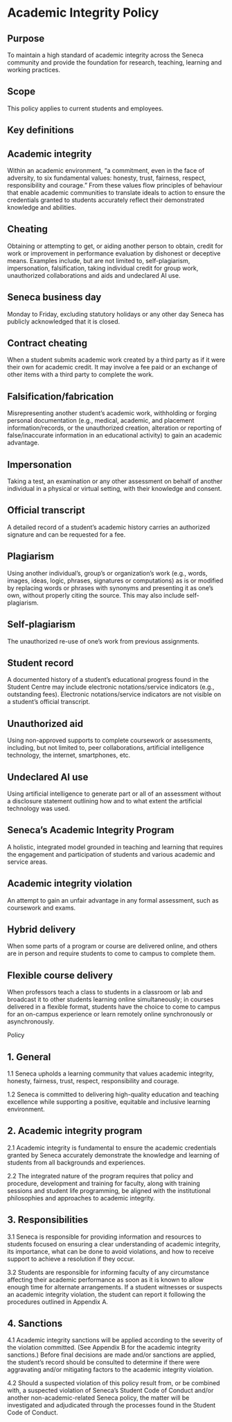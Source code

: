 # Academic Integrity Policy
## Purpose
To maintain a high standard of academic integrity across the Seneca community and provide the foundation for research, teaching, learning and working practices. 

## Scope

This policy applies to current students and employees.

## Key definitions

## Academic integrity
Within an academic environment, “a commitment, even in the face of adversity, to six fundamental values: honesty, trust, fairness, respect, responsibility and courage.” From these values flow principles of behaviour that enable academic communities to translate ideals to action to ensure the credentials granted to students accurately reflect their demonstrated knowledge and abilities. 

## Cheating

Obtaining or attempting to get, or aiding another person to obtain, credit for work or improvement in performance evaluation by dishonest or deceptive means. Examples include, but are not limited to, self-plagiarism, impersonation, falsification, taking individual credit for group work, unauthorized collaborations and aids and undeclared AI use.  

## Seneca business day
Monday to Friday, excluding statutory holidays or any other day Seneca has publicly acknowledged that it is closed.

## Contract cheating

When a student submits academic work created by a third party as if it were their own for academic credit. It may involve a fee paid or an exchange of other items with a third party to complete the work.

## Falsification/fabrication

Misrepresenting another student’s academic work, withholding or forging personal documentation (e.g., medical, academic, and placement information/records, or the unauthorized creation, alteration or reporting of false/inaccurate information in an educational activity) to gain an academic advantage.

## Impersonation

Taking a test, an examination or any other assessment on behalf of another individual in a physical or virtual setting, with their knowledge and consent. 

## Official transcript

A detailed record of a student’s academic history carries an authorized signature and can be requested for a fee.

## Plagiarism
Using another individual’s, group’s or organization’s work (e.g., words, images, ideas, logic, phrases, signatures or computations) as is or modified by replacing words or phrases with synonyms and presenting it as one’s own, without properly citing the source. This may also include self-plagiarism. 

## Self-plagiarism
The unauthorized re-use of one’s work from previous assignments.

## Student record
A documented history of a student’s educational progress found in the Student Centre may include electronic notations/service indicators (e.g., outstanding fees). Electronic notations/service indicators are not visible on a student’s official transcript. 

## Unauthorized aid
Using non-approved supports to complete coursework or assessments, including, but not limited to, peer collaborations, artificial intelligence technology, the internet, smartphones, etc.

## Undeclared AI use
Using artificial intelligence to generate part or all of an assessment without a disclosure statement outlining how and to what extent the artificial technology was used.

## Seneca’s Academic Integrity Program
A holistic, integrated model grounded in teaching and learning that requires the engagement and participation of students and various academic and service areas.

## Academic integrity violation 
An attempt to gain an unfair advantage in any formal assessment, such as coursework and exams.

## Hybrid delivery 
When some parts of a program or course are delivered online, and others are in person and require students to come to campus to complete them.

## Flexible course delivery
When professors teach a class to students in a classroom or lab and broadcast it to other students learning online simultaneously; in courses delivered in a flexible format, students have the choice to come to campus for an on-campus experience or learn remotely online synchronously or asynchronously. 

Policy
## 1. General
1.1 Seneca upholds a learning community that values academic integrity, honesty, fairness, trust, respect, responsibility and courage.

1.2 Seneca is committed to delivering high-quality education and teaching excellence while supporting a positive, equitable and inclusive learning environment.  
## 2. Academic integrity program
2.1 Academic integrity is fundamental to ensure the academic credentials granted by Seneca accurately demonstrate the knowledge and learning of students from all backgrounds and experiences.

2.2 The integrated nature of the program requires that policy and procedure, development and training for faculty, along with training sessions and student life programming, be aligned with the institutional philosophies and approaches to academic integrity.
## 3. Responsibilities
3.1 Seneca is responsible for providing information and resources to students focused on ensuring a clear understanding of academic integrity, its importance, what can be done to avoid violations, and how to receive support to achieve a resolution if they occur.

3.2 Students are responsible for informing faculty of any circumstance affecting their academic performance as soon as it is known to allow enough time for alternate arrangements.
If a student witnesses or suspects an academic integrity violation, the student can report it following the procedures outlined in Appendix A.
## 4. Sanctions
4.1 Academic integrity sanctions will be applied according to the severity of the violation committed. (See Appendix B for the academic integrity sanctions.)
Before final decisions are made and/or sanctions are applied, the student’s record should be consulted to determine if there were aggravating and/or mitigating factors to the academic integrity violation.

4.2 Should a suspected violation of this policy result from, or be combined with, a suspected violation of Seneca’s Student Code of Conduct and/or another non-academic-related Seneca policy, the matter will be investigated and adjudicated through the processes found in the Student Code of Conduct.
